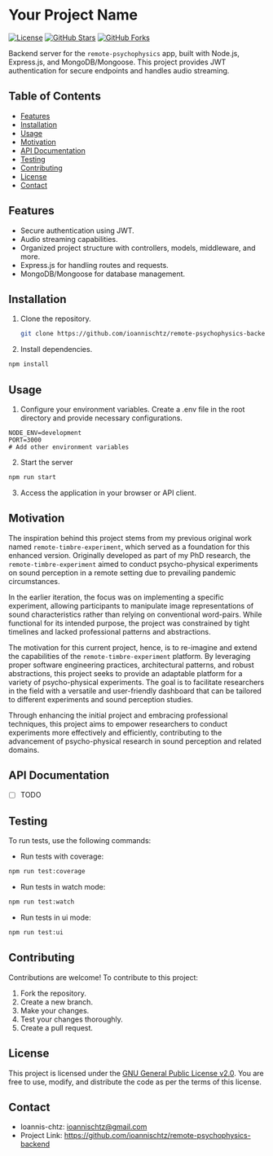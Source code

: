 # Your Project Name

[![License](https://img.shields.io/badge/License-GPL--2.0-blue.svg)](https://opensource.org/licenses/GPL-2.0)
[![GitHub Stars](https://img.shields.io/github/stars/your-username/your-repo.svg)](https://github.com/ioannischtz/remote-psychophysics-backend/stargazers)
[![GitHub Forks](https://img.shields.io/github/forks/your-username/your-repo.svg)](https://github.com/ioannischtz/remote-psychophysics-backend/network/members)

Backend server for the `remote-psychophysics` app, built with Node.js,
Express.js, and MongoDB/Mongoose. This project provides JWT authentication for
secure endpoints and handles audio streaming.

## Table of Contents

- [Features](#features)
- [Installation](#installation)
- [Usage](#usage)
- [Motivation](#motivation)
- [API Documentation](#api-documentation)
- [Testing](#testing)
- [Contributing](#contributing)
- [License](#license)
- [Contact](#contact)

## Features

- Secure authentication using JWT.
- Audio streaming capabilities.
- Organized project structure with controllers, models, middleware, and more.
- Express.js for handling routes and requests.
- MongoDB/Mongoose for database management.

## Installation

1. Clone the repository.

   ```bash
   git clone https://github.com/ioannischtz/remote-psychophysics-backend.git
   ```

2. Install dependencies.

```bash
npm install
```

## Usage

1. Configure your environment variables. Create a .env file in the root
   directory and provide necessary configurations.

```env
NODE_ENV=development
PORT=3000
# Add other environment variables
```

2. Start the server

```bash
npm run start
```

3. Access the application in your browser or API client.

## Motivation

The inspiration behind this project stems from my previous original work named
`remote-timbre-experiment`, which served as a foundation for this enhanced
version. Originally developed as part of my PhD research, the
`remote-timbre-experiment` aimed to conduct psycho-physical experiments on sound
perception in a remote setting due to prevailing pandemic circumstances.

In the earlier iteration, the focus was on implementing a specific experiment,
allowing participants to manipulate image representations of sound
characteristics rather than relying on conventional word-pairs. While functional
for its intended purpose, the project was constrained by tight timelines and
lacked professional patterns and abstractions.

The motivation for this current project, hence, is to re-imagine and extend the
capabilities of the `remote-timbre-experiment` platform. By leveraging proper
software engineering practices, architectural patterns, and robust abstractions,
this project seeks to provide an adaptable platform for a variety of
psycho-physical experiments. The goal is to facilitate researchers in the field
with a versatile and user-friendly dashboard that can be tailored to different
experiments and sound perception studies.

Through enhancing the initial project and embracing professional techniques,
this project aims to empower researchers to conduct experiments more effectively
and efficiently, contributing to the advancement of psycho-physical research in
sound perception and related domains.

## API Documentation

- [ ] TODO

<!-- The API endpoints and their usage are documented in the -->
<!-- [API Documentation](API_DOCS.md) file. -->

## Testing

To run tests, use the following commands:

- Run tests with coverage:

```bash
npm run test:coverage
```

- Run tests in watch mode:

```bash
npm run test:watch
```

- Run tests in ui mode:

```bash
npm run test:ui
```

## Contributing

Contributions are welcome! To contribute to this project:

1. Fork the repository.
2. Create a new branch.
3. Make your changes.
4. Test your changes thoroughly.
5. Create a pull request.

## License

This project is licensed under the [GNU General Public License v2.0](LICENSE).
You are free to use, modify, and distribute the code as per the terms of this
license.

## Contact

- Ioannis-chtz: ioannischtz@gmail.com
- Project Link: https://github.com/ioannischtz/remote-psychophysics-backend
